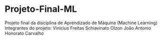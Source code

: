 # Projeto-Final-ML
Projeto final da disciplina de Aprendizado de Máquina (Machine Learning)
Integrantes do projeto:
Vinicius Freitas Schiavinato Olzon
João Antonio Honorato Carvalho
